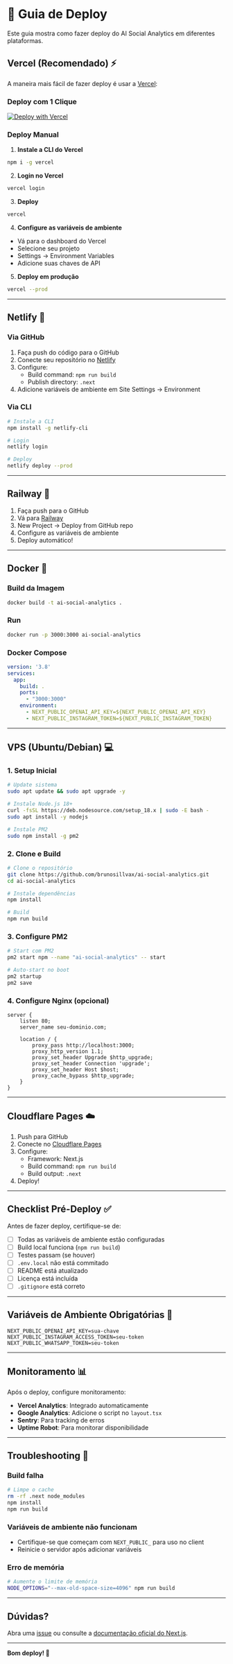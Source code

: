 # 🚀 Guia de Deploy

Este guia mostra como fazer deploy do AI Social Analytics em diferentes plataformas.

## Vercel (Recomendado) ⚡

A maneira mais fácil de fazer deploy é usar a [Vercel](https://vercel.com):

### Deploy com 1 Clique

[![Deploy with Vercel](https://vercel.com/button)](https://vercel.com/new/clone?repository-url=https://github.com/brunosillvax/ai-social-analytics)

### Deploy Manual

1. **Instale a CLI do Vercel**
```bash
npm i -g vercel
```

2. **Login no Vercel**
```bash
vercel login
```

3. **Deploy**
```bash
vercel
```

4. **Configure as variáveis de ambiente**
- Vá para o dashboard do Vercel
- Selecione seu projeto
- Settings → Environment Variables
- Adicione suas chaves de API

5. **Deploy em produção**
```bash
vercel --prod
```

---

## Netlify 🎯

### Via GitHub

1. Faça push do código para o GitHub
2. Conecte seu repositório no [Netlify](https://netlify.com)
3. Configure:
   - Build command: `npm run build`
   - Publish directory: `.next`
4. Adicione variáveis de ambiente em Site Settings → Environment

### Via CLI

```bash
# Instale a CLI
npm install -g netlify-cli

# Login
netlify login

# Deploy
netlify deploy --prod
```

---

## Railway 🚂

1. Faça push para o GitHub
2. Vá para [Railway](https://railway.app)
3. New Project → Deploy from GitHub repo
4. Configure as variáveis de ambiente
5. Deploy automático!

---

## Docker 🐳

### Build da Imagem

```bash
docker build -t ai-social-analytics .
```

### Run

```bash
docker run -p 3000:3000 ai-social-analytics
```

### Docker Compose

```yaml
version: '3.8'
services:
  app:
    build: .
    ports:
      - "3000:3000"
    environment:
      - NEXT_PUBLIC_OPENAI_API_KEY=${NEXT_PUBLIC_OPENAI_API_KEY}
      - NEXT_PUBLIC_INSTAGRAM_TOKEN=${NEXT_PUBLIC_INSTAGRAM_TOKEN}
```

---

## VPS (Ubuntu/Debian) 💻

### 1. Setup Inicial

```bash
# Update sistema
sudo apt update && sudo apt upgrade -y

# Instale Node.js 18+
curl -fsSL https://deb.nodesource.com/setup_18.x | sudo -E bash -
sudo apt install -y nodejs

# Instale PM2
sudo npm install -g pm2
```

### 2. Clone e Build

```bash
# Clone o repositório
git clone https://github.com/brunosillvax/ai-social-analytics.git
cd ai-social-analytics

# Instale dependências
npm install

# Build
npm run build
```

### 3. Configure PM2

```bash
# Start com PM2
pm2 start npm --name "ai-social-analytics" -- start

# Auto-start no boot
pm2 startup
pm2 save
```

### 4. Configure Nginx (opcional)

```nginx
server {
    listen 80;
    server_name seu-dominio.com;

    location / {
        proxy_pass http://localhost:3000;
        proxy_http_version 1.1;
        proxy_set_header Upgrade $http_upgrade;
        proxy_set_header Connection 'upgrade';
        proxy_set_header Host $host;
        proxy_cache_bypass $http_upgrade;
    }
}
```

---

## Cloudflare Pages ☁️

1. Push para GitHub
2. Conecte no [Cloudflare Pages](https://pages.cloudflare.com)
3. Configure:
   - Framework: Next.js
   - Build command: `npm run build`
   - Build output: `.next`
4. Deploy!

---

## Checklist Pré-Deploy ✅

Antes de fazer deploy, certifique-se de:

- [ ] Todas as variáveis de ambiente estão configuradas
- [ ] Build local funciona (`npm run build`)
- [ ] Testes passam (se houver)
- [ ] `.env.local` não está commitado
- [ ] README está atualizado
- [ ] Licença está incluída
- [ ] `.gitignore` está correto

---

## Variáveis de Ambiente Obrigatórias 🔐

```env
NEXT_PUBLIC_OPENAI_API_KEY=sua-chave
NEXT_PUBLIC_INSTAGRAM_ACCESS_TOKEN=seu-token
NEXT_PUBLIC_WHATSAPP_TOKEN=seu-token
```

---

## Monitoramento 📊

Após o deploy, configure monitoramento:

- **Vercel Analytics**: Integrado automaticamente
- **Google Analytics**: Adicione o script no `layout.tsx`
- **Sentry**: Para tracking de erros
- **Uptime Robot**: Para monitorar disponibilidade

---

## Troubleshooting 🔧

### Build falha

```bash
# Limpe o cache
rm -rf .next node_modules
npm install
npm run build
```

### Variáveis de ambiente não funcionam

- Certifique-se que começam com `NEXT_PUBLIC_` para uso no client
- Reinicie o servidor após adicionar variáveis

### Erro de memória

```bash
# Aumente o limite de memória
NODE_OPTIONS="--max-old-space-size=4096" npm run build
```

---

## Dúvidas?

Abra uma [issue](https://github.com/brunosillvax/ai-social-analytics/issues) ou consulte a [documentação oficial do Next.js](https://nextjs.org/docs/deployment).

---

**Bom deploy! 🚀**
